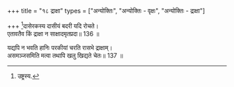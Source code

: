 +++
title = "१८ द्राक्षा"
types = ["अन्योक्तिः", "अन्योक्तिः - वृक्षः", "अन्योक्तिः - द्राक्षा"]

+++
[^2]दासेरकस्य दासीयं बदरी यदि रोचते।  
एतावतैव किं द्राक्षा न साक्षादमृतप्रदा॥ 136 ॥  
  
[^2]: उष्ट्रस्य.

यद्यपि न भवति हानिः परकीयां चरति रासभे द्राक्षाम्।  
असमञ्जसमिति मत्वा तथापि खलु खिद्यते चेतः॥ 137 ॥  